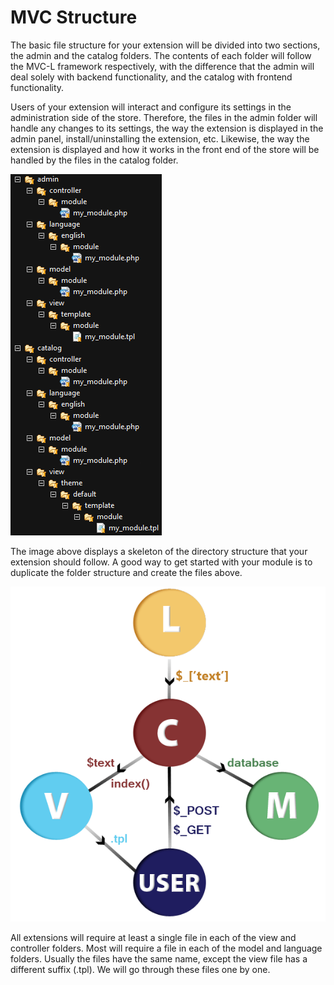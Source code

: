 MVC Structure
=============

The basic file structure for your extension will be divided into two sections, the admin and the catalog folders. The contents of each folder will follow the MVC-L framework respectively, with the difference that the admin will deal solely with backend functionality, and the catalog with frontend functionality.

Users of your extension will interact and configure its settings in the administration side of the store. Therefore, the files in the admin folder will handle any changes to its settings, the way the extension is displayed in the admin panel, install/uninstalling the extension, etc. Likewise, the way the extension is displayed and how it works in the front end of the store will be handled by the files in the catalog folder.

![file struct](_images/file_struct.png)

The image above displays a skeleton of the directory structure that your extension should follow. A good way to get started with your module is to duplicate the folder structure and create the files above.

![mvcl](_images/mvcl.png)

All extensions will require at least a single file in each of the view and controller folders. Most will require a file in each of the model and language folders. Usually the files have the same name, except the view file has a different suffix (.tpl). We will go through these files one by one.
